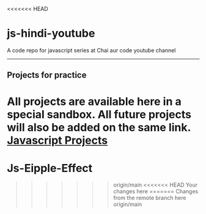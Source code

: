 <<<<<<< HEAD
# js-hindi-youtube
A code repo for javascript series at Chai aur code youtube channel

---

## Projects for practice

All projects are available here in a special sandbox. All future projects will also be added on the same link.
[Javascript Projects](https://stackblitz.com/edit/dom-project-chaiaurcode?file=index.html)
=======
# Js-Eipple-Effect
>>>>>>> origin/main
<<<<<<< HEAD
Your changes here
=======
Changes from the remote branch here
>>>>>>> origin/main
